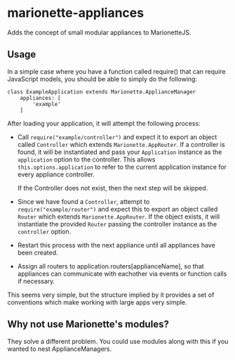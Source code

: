 marionette-appliances
=====================

Adds the concept of small modular appliances to MarionetteJS.

Usage
-----

In a simple case where you have a function called require() that can require
JavaScript models, you should be able to simply do the following:

    class ExampleApplication extends Marionette.ApplianceManager
        appliances: [
            'example'
        ]

After loading your application, it will attempt the following process:

- Call `require("example/controller")` and expect it to export an object called
  `Controller` which extends `Marionette.AppRouter`. If a controller is found,
  it will be instantiated and pass your `Application` instance as the
  `application` option to the controller. This allows
  `this.options.application` to refer to the current application instance for
  every appliance controller.

  If the Controller does not exist, then the next step will be skipped.

- Since we have found a `Controller`, attempt to `require("example/router")`
  and expect this to export an object called `Router` which extends
  `Marionette.AppRouter`. If the object exists, it will instantiate the
  provided `Router` passing the controller instance as the `controller` option.

- Restart this process with the next appliance until all appliances have been
  created.

- Assign all routers to application.routers[applianceName], so that appliances
  can communicate with eachother via events or function calls if necessary.

This seems very simple, but the structure implied by it provides a set of
conventions which make working with large apps very simple.

Why not use Marionette's modules?
---------------------------------

They solve a different problem. You could use modules along with this if you
wanted to nest ApplianceManagers.

